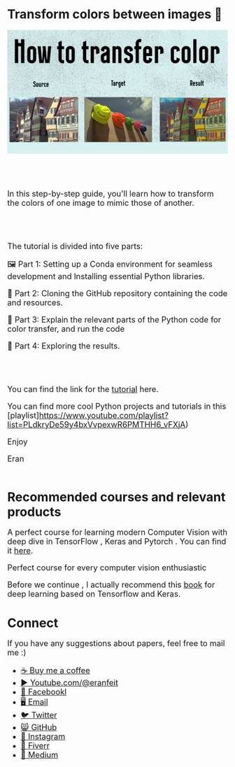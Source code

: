 # Transform colors between images 🌟

<p align="center">
  <img width="800" src="How to transfer color.png" "image">
</p>

##
<br/><br/> 

<font size= "4" >
In this step-by-step guide, you'll learn how to transform the colors of one image to mimic those of another.

<br/><br/> 

The tutorial is divided into five parts:

🖼️ Part 1: Setting up a Conda environment for seamless development and Installing essential Python libraries.

🧠 Part 2: Cloning the GitHub repository containing the code and resources.

🚀 Part 3: Explain the relevant parts of the Python code for color transfer, and run the code

🔮 Part 4: Exploring the results.

<br/><br/> 

You can find the link for the [tutorial](https://youtu.be/n4_qxl4E_w4) here. 

You can find more cool Python projects and tutorials in this [playlist]https://www.youtube.com/playlist?list=PLdkryDe59y4bxVvpexwR6PMTHH6_vFXjA)

Enjoy

Eran
<br/><br/> 

</font>

# Recommended courses and relevant products 
<font size= "4" >

A perfect course for learning modern Computer Vision with deep dive in TensorFlow , Keras and Pytorch . You can find it [here](http://bit.ly/3HeDy1V).

Perfect course for every computer vision enthusiastic

Before we continue , I actually recommend this [book](https://amzn.to/3STWZ2N) for deep learning based on Tensorflow and Keras. 



</font>

# Connect

<font size= "4" >
If you have any suggestions about papers, feel free to mail me :)

- [☕ Buy me a coffee](https://ko-fi.com/eranfeit)
- [▶️ Youtube.com/@eranfeit](https://www.youtube.com/channel/UCTiWJJhaH6BviSWKLJUM9sg)
- [🐙 Facebookl](https://www.facebook.com/groups/3080601358933585)
- [🖥️ Email](mailto:feitgemel@gmail.com)
- [🐦 Twitter](https://twitter.com/eran_feit )
- [😸 GitHub](https://github.com/feitgemel)
- [📸 Instagram](https://www.instagram.com/eran_feit/)
- [🤝 Fiverr ](https://www.fiverr.com/s/mB3Pbb)
- [📝 Medium ](https://medium.com/@feitgemel)


</font>

